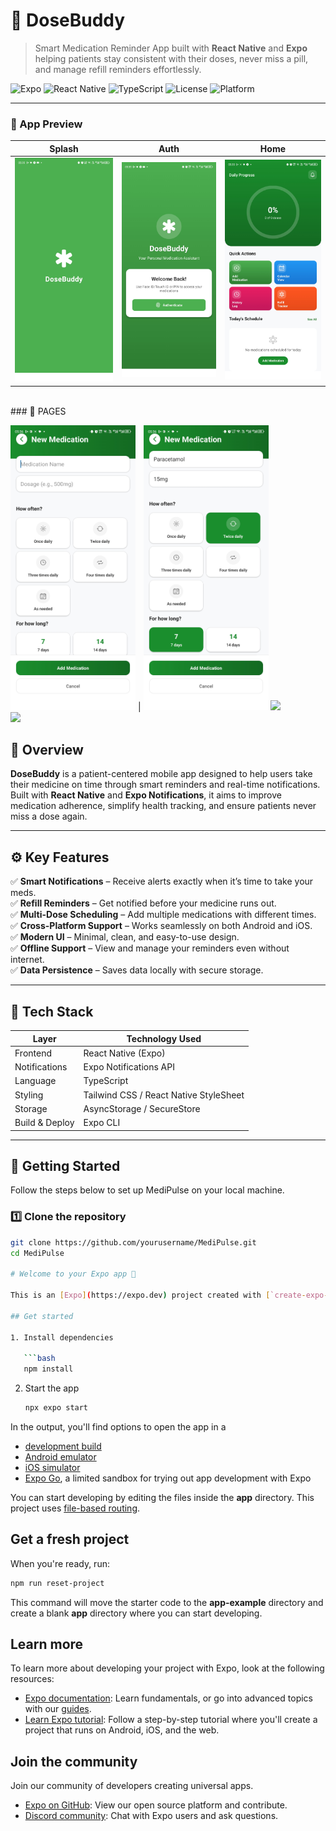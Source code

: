 # 💊 DoseBuddy

> Smart Medication Reminder App built with **React Native** and **Expo** helping patients stay consistent with their doses, never miss a pill, and manage refill reminders effortlessly.

![Expo](https://img.shields.io/badge/Expo-7A7DFF?style=for-the-badge&logo=expo&logoColor=white)
![React Native](https://img.shields.io/badge/React_Native-20232A?style=for-the-badge&logo=react&logoColor=61DAFB)
![TypeScript](https://img.shields.io/badge/TypeScript-007ACC?style=for-the-badge&logo=typescript&logoColor=white)
![License](https://img.shields.io/badge/License-MIT-green?style=for-the-badge)
![Platform](https://img.shields.io/badge/Platform-Android%20%7C%20iOS-blue?style=for-the-badge)

---
### 📱 App Preview

| Splash | Auth | Home |
|--------|------|----------|
| <img src="media/image1.jpg" width="250"/> | <img src="media/Auth.jpg" width="250"/> | <img src="media/Home.jpg" width="250"/> |
<br>
### 📱 PAGES

<img src="media/AddMedication.jpg" width="200"/> | <img src="media/AddMedicine2.jpg" width="200"/> <img src="media/snapthread-new.png" width="200"/>
<br>
<img src="media/snapthread-new.png" width="900"/>

## 🌟 **Overview**

**DoseBuddy** is a patient-centered mobile app designed to help users take their medicine on time through smart reminders and real-time notifications.  
Built with **React Native** and **Expo Notifications**, it aims to improve medication adherence, simplify health tracking, and ensure patients never miss a dose again.

---

## ⚙️ **Key Features**

✅ **Smart Notifications** – Receive alerts exactly when it’s time to take your meds.  
✅ **Refill Reminders** – Get notified before your medicine runs out.  
✅ **Multi-Dose Scheduling** – Add multiple medications with different times.  
✅ **Cross-Platform Support** – Works seamlessly on both Android and iOS.  
✅ **Modern UI** – Minimal, clean, and easy-to-use design.  
✅ **Offline Support** – View and manage your reminders even without internet.  
✅ **Data Persistence** – Saves data locally with secure storage.

---

## 🧱 **Tech Stack**

| Layer | Technology Used |
|-------|------------------|
| Frontend | React Native (Expo) |
| Notifications | Expo Notifications API |
| Language | TypeScript |
| Styling | Tailwind CSS / React Native StyleSheet |
| Storage | AsyncStorage / SecureStore |
| Build & Deploy | Expo CLI |

---

## 🚀 **Getting Started**

Follow the steps below to set up MediPulse on your local machine.

### 1️⃣ Clone the repository
```bash
git clone https://github.com/yourusername/MediPulse.git
cd MediPulse

# Welcome to your Expo app 👋

This is an [Expo](https://expo.dev) project created with [`create-expo-app`](https://www.npmjs.com/package/create-expo-app).

## Get started

1. Install dependencies

   ```bash
   npm install
   ```

2. Start the app

   ```bash
   npx expo start
   ```

In the output, you'll find options to open the app in a

- [development build](https://docs.expo.dev/develop/development-builds/introduction/)
- [Android emulator](https://docs.expo.dev/workflow/android-studio-emulator/)
- [iOS simulator](https://docs.expo.dev/workflow/ios-simulator/)
- [Expo Go](https://expo.dev/go), a limited sandbox for trying out app development with Expo

You can start developing by editing the files inside the **app** directory. This project uses [file-based routing](https://docs.expo.dev/router/introduction).

## Get a fresh project

When you're ready, run:

```bash
npm run reset-project
```

This command will move the starter code to the **app-example** directory and create a blank **app** directory where you can start developing.

## Learn more

To learn more about developing your project with Expo, look at the following resources:

- [Expo documentation](https://docs.expo.dev/): Learn fundamentals, or go into advanced topics with our [guides](https://docs.expo.dev/guides).
- [Learn Expo tutorial](https://docs.expo.dev/tutorial/introduction/): Follow a step-by-step tutorial where you'll create a project that runs on Android, iOS, and the web.

## Join the community

Join our community of developers creating universal apps.

- [Expo on GitHub](https://github.com/expo/expo): View our open source platform and contribute.
- [Discord community](https://chat.expo.dev): Chat with Expo users and ask questions.
